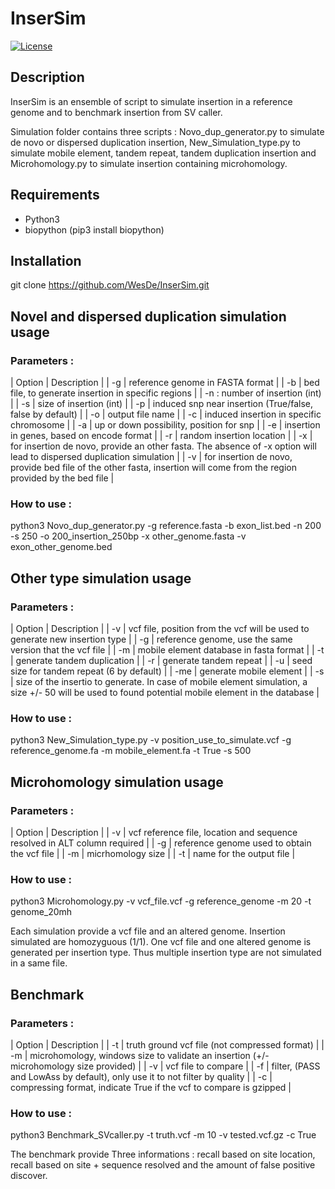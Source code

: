 # InserSim
[![License](http://img.shields.io/:license-affero-blue.svg)](http://www.gnu.org/licenses/agpl-3.0.en.html)
## Description 
InserSim is an ensemble of script to simulate insertion in a reference genome and to benchmark insertion from SV caller.

Simulation folder contains three scripts : Novo_dup_generator.py to simulate de novo or dispersed duplication insertion, New_Simulation_type.py to simulate mobile element, tandem repeat, tandem duplication insertion and Microhomology.py to simulate insertion containing microhomology.

## Requirements
- Python3
- biopython (pip3 install biopython)

## Installation
git clone https://github.com/WesDe/InserSim.git

## Novel and dispersed duplication simulation usage
### Parameters :
| Option | Description |
| -g | reference genome in FASTA format | 
| -b | bed file, to generate insertion in specific regions |
| -n : number of insertion (int) |
| -s | size of insertion (int) |
| -p | induced snp near insertion (True/false, false by default) |
| -o | output file name |
| -c | induced insertion in specific chromosome |
| -a | up or down possibility, position for snp |
| -e | insertion in genes, based on encode format |
| -r | random insertion location |
| -x | for insertion de novo, provide an other fasta. The absence of -x  option will lead to dispersed duplication simulation |
| -v | for insertion de novo, provide bed file of the other fasta, insertion will come from the region provided by the bed file |

### How to use :
python3 Novo_dup_generator.py -g reference.fasta -b exon_list.bed -n 200 -s 250 -o 200_insertion_250bp -x other_genome.fasta -v exon_other_genome.bed

## Other type simulation usage
### Parameters : 
| Option | Description |
| -v | vcf file, position from the vcf will be used to generate new insertion type |
| -g | reference genome, use the same version that the vcf file |
| -m | mobile element database in fasta format |
| -t | generate tandem duplication |
| -r | generate tandem repeat |
| -u | seed size for tandem repeat (6 by default) |
| -me | generate mobile element |
| -s | size of the insertio to generate. In case of mobile element simulation, a size +/- 50 will be used to found potential mobile element in the database |

### How to use :
python3 New_Simulation_type.py -v position_use_to_simulate.vcf -g reference_genome.fa -m mobile_element.fa -t True -s 500

##  Microhomology simulation usage
### Parameters :
| Option | Description |
| -v | vcf reference file, location and sequence resolved in ALT column required |
| -g | reference genome used to obtain the vcf file |
| -m | micrhomology size |
| -t | name for the output file |

### How to use :
python3 Microhomology.py -v vcf_file.vcf -g reference_genome -m 20 -t genome_20mh

Each simulation provide a vcf file and an altered genome. 
Insertion simulated are homozyguous (1/1).
One vcf file and one altered genome is generated per insertion type. Thus multiple insertion type are not simulated in a same file.


## Benchmark
### Parameters :
| Option | Description |
| -t | truth ground vcf file (not compressed format) |
| -m | microhomology, windows size to validate an insertion (+/- microhomology size provided) |
| -v | vcf file to compare |
| -f | filter, (PASS and LowAss by default), only use it to not filter by quality |
| -c | compressing format, indicate True if the vcf to compare is gzipped |

### How to use :
python3 Benchmark_SVcaller.py -t truth.vcf -m 10 -v tested.vcf.gz -c True

The benchmark provide Three informations : recall based on site location, recall based on site + sequence resolved and the amount of false positive discover.